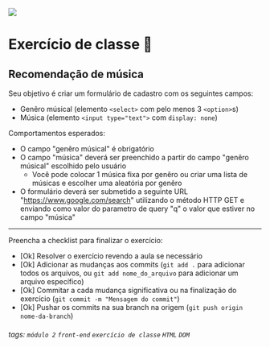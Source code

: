 ![](https://i.imgur.com/xG74tOh.png)

# Exercício de classe 🏫

## Recomendação de música

Seu objetivo é criar um formulário de cadastro com os seguintes campos:
- Genêro músical (elemento `<select>` com pelo menos 3 `<option>`s)
- Música (elemento `<input type="text">` com `display: none`)

Comportamentos esperados:
- O campo "genêro músical" é obrigatório
- O campo "música" deverá ser preenchido a partir do campo "genêro músical" escolhido pelo usuário
  - Você pode colocar 1 música fixa por genêro ou criar uma lista de músicas e escolher uma aleatória por genêro
- O formulário deverá ser submetido a seguinte URL "https://www.google.com/search" utilizando o método HTTP GET e enviando como valor do parametro de query "q" o valor que estiver no campo "música"

---

Preencha a checklist para finalizar o exercício:

- [Ok] Resolver o exercício revendo a aula se necessário
- [Ok] Adicionar as mudanças aos commits (`git add .` para adicionar todos os arquivos, ou `git add nome_do_arquivo` para adicionar um arquivo específico)
- [Ok] Commitar a cada mudança significativa ou na finalização do exercício (`git commit -m "Mensagem do commit"`)
- [Ok] Pushar os commits na sua branch na origem (`git push origin nome-da-branch`)

###### tags: `módulo 2` `front-end` `exercício de classe` `HTML` `DOM`
